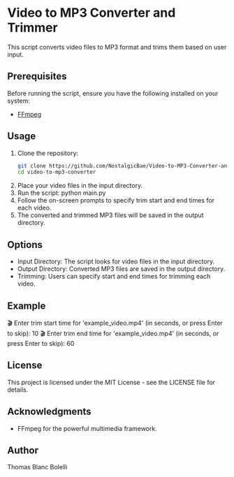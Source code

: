 # Video to MP3 Converter and Trimmer

This script converts video files to MP3 format and trims them based on user input.

## Prerequisites

Before running the script, ensure you have the following installed on your system:
- [FFmpeg](https://ffmpeg.org/download.html)

## Usage

1. Clone the repository:
   ```bash
   git clone https://github.com/NostalgicBae/Video-to-MP3-Converter-and-Trimmer.git
   cd video-to-mp3-converter
2. Place your video files in the input directory.
3. Run the script:
   python main.py
4. Follow the on-screen prompts to specify trim start and end times for each video.
5. The converted and trimmed MP3 files will be saved in the output directory.

## Options

- Input Directory: The script looks for video files in the input directory.
- Output Directory: Converted MP3 files are saved in the output directory.
- Trimming: Users can specify start and end times for trimming each video.

## Example

🎬 Enter trim start time for 'example_video.mp4' (in seconds, or press Enter to skip): 10
🎬 Enter trim end time for 'example_video.mp4' (in seconds, or press Enter to skip): 60

## License

This project is licensed under the MIT License - see the LICENSE file for details.

## Acknowledgments

- FFmpeg for the powerful multimedia framework.

## Author

Thomas Blanc Bolelli